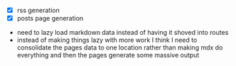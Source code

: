 - [x] rss generation
- [x] posts page generation

- need to lazy load markdown data instead of having it shoved into routes
- instead of making things lazy with more work I think I need to consolidate the pages data to one location rather than making mdx do everything and then the pages generate some massive output
